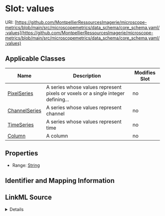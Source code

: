 # Slot: values

URI: [https://github.com/MontpellierRessourcesImagerie/microscope-metrics/blob/main/src/microscopemetrics/data_schema/core_schema.yaml/:values](https://github.com/MontpellierRessourcesImagerie/microscope-metrics/blob/main/src/microscopemetrics/data_schema/core_schema.yaml/:values)



<!-- no inheritance hierarchy -->




## Applicable Classes

| Name | Description | Modifies Slot |
| --- | --- | --- |
[PixelSeries](PixelSeries.md) | A series whose values represent pixels or voxels or a single integer defining... |  no  |
[ChannelSeries](ChannelSeries.md) | A series whose values represent channel |  no  |
[TimeSeries](TimeSeries.md) | A series whose values represent time |  no  |
[Column](Column.md) | A column |  no  |







## Properties

* Range: [String](String.md)





## Identifier and Mapping Information








## LinkML Source

<details>
```yaml
name: values
alias: values
domain_of:
- PixelSeries
- ChannelSeries
- TimeSeries
- Column
range: string

```
</details>